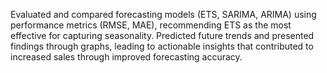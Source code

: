 Evaluated and compared forecasting models (ETS, SARIMA, ARIMA) using performance metrics (RMSE, MAE), recommending ETS as the most effective for capturing seasonality. Predicted future trends and presented findings
through graphs, leading to actionable insights that contributed to increased sales through improved forecasting accuracy.
